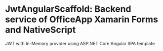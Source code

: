 # JwtAngularScaffold: Backend service of OfficeApp Xamarin Forms and NativeScript
JWT with In-Memory provider using ASP.NET Core Angular SPA template
